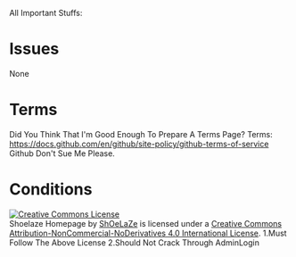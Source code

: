All Important Stuffs:

# Issues
None

# Terms
Did You Think That I'm Good Enough To Prepare A Terms Page?
Terms: https://docs.github.com/en/github/site-policy/github-terms-of-service
Github Don't Sue Me Please.
# Conditions
<a rel="license" href="http://creativecommons.org/licenses/by-nc-nd/4.0/"><img alt="Creative Commons License" style="border-width:0" src="https://i.creativecommons.org/l/by-nc-nd/4.0/88x31.png" /></a><br /><span xmlns:dct="http://purl.org/dc/terms/" property="dct:title">Shoelaze Homepage</span> by <a xmlns:cc="http://creativecommons.org/ns#" href="https://twitter.com/notshoelaze" property="cc:attributionName" rel="cc:attributionURL">ShOeLaZe</a> is licensed under a <a rel="license" href="http://creativecommons.org/licenses/by-nc-nd/4.0/">Creative Commons Attribution-NonCommercial-NoDerivatives 4.0 International License</a>.
1.Must Follow The Above License
2.Should Not Crack Through AdminLogin
